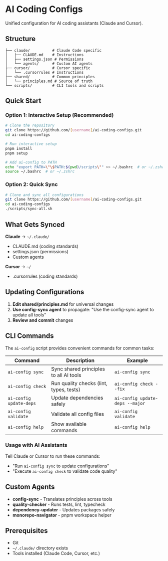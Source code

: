 # AI Coding Configs

Unified configuration for AI coding assistants (Claude and Cursor).

## Structure

```
├── claude/          # Claude Code specific
│   ├── CLAUDE.md    # Instructions
│   ├── settings.json # Permissions
│   └── agents/      # Custom AI agents
├── cursor/          # Cursor specific
│   └── .cursorrules # Instructions
├── shared/          # Common principles
│   └── principles.md # Source of truth
└── scripts/         # CLI tools and scripts
```

## Quick Start

### Option 1: Interactive Setup (Recommended)
```bash
# Clone the repository
git clone https://github.com/[username]/ai-coding-configs.git
cd ai-coding-configs

# Run interactive setup
pnpm install
pnpm setup

# Add ai-config to PATH
echo "export PATH=\"\$PATH:$(pwd)/scripts\"" >> ~/.bashrc  # or ~/.zshrc
source ~/.bashrc  # or ~/.zshrc
```

### Option 2: Quick Sync
```bash
# Clone and sync all configurations
git clone https://github.com/[username]/ai-coding-configs.git
cd ai-coding-configs
./scripts/sync-all.sh
```

## What Gets Synced

**Claude** → `~/.claude/`

- CLAUDE.md (coding standards)
- settings.json (permissions)
- Custom agents

**Cursor** → `~/`

- .cursorrules (coding standards)

## Updating Configurations

1. **Edit shared/principles.md** for universal changes
2. **Use config-sync agent** to propagate: "Use the config-sync agent to update all tools"
3. **Review and commit** changes

## CLI Commands

The `ai-config` script provides convenient commands for common tasks:

| Command | Description | Example |
|---------|-------------|---------|
| `ai-config sync` | Sync shared principles to all AI tools | `ai-config sync` |
| `ai-config check` | Run quality checks (lint, types, tests) | `ai-config check --fix` |
| `ai-config update-deps` | Update dependencies safely | `ai-config update-deps --major` |
| `ai-config validate` | Validate all config files | `ai-config validate` |
| `ai-config help` | Show available commands | `ai-config help` |

### Usage with AI Assistants

Tell Claude or Cursor to run these commands:
- "Run `ai-config sync` to update configurations"
- "Execute `ai-config check` to validate code quality"

## Custom Agents

- **config-sync** - Translates principles across tools
- **quality-checker** - Runs tests, lint, typecheck
- **dependency-updater** - Updates packages safely
- **monorepo-navigator** - pnpm workspace helper

## Prerequisites

- Git
- `~/.claude/` directory exists
- Tools installed (Claude Code, Cursor, etc.)
